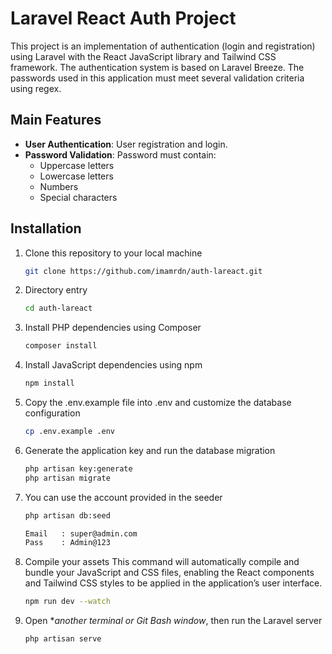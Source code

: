 # Laravel React Auth Project

This project is an implementation of authentication (login and registration) using Laravel with the React JavaScript library and Tailwind CSS framework. The authentication system is based on Laravel Breeze. The passwords used in this application must meet several validation criteria using regex.

## Main Features

- **User Authentication**: User registration and login.
- **Password Validation**: Password must contain:
  - Uppercase letters
  - Lowercase letters
  - Numbers
  - Special characters

## Installation

1. Clone this repository to your local machine
   ```sh
   git clone https://github.com/imamrdn/auth-lareact.git
   
2. Directory entry
   ```sh
   cd auth-lareact
   
3. Install PHP dependencies using Composer
   ```sh
   composer install
   
4. Install JavaScript dependencies using npm
    ```sh
    npm install
    
5. Copy the .env.example file into .env and customize the database configuration
    ```sh
    cp .env.example .env
6. Generate the application key and run the database migration
    ```sh
    php artisan key:generate
    php artisan migrate
    
7. You can use the account provided in the seeder
    ```sh
    php artisan db:seed
    
    Email   : super@admin.com
    Pass    : Admin@123
    
8. Compile your assets
   This command will automatically compile and bundle your JavaScript and CSS files, enabling the React components and Tailwind CSS styles to be applied in the application’s user interface.
    ```sh
    npm run dev --watch
    ```
    
10. Open **another terminal or Git Bash window*, then run the Laravel server
    ```sh
    php artisan serve
